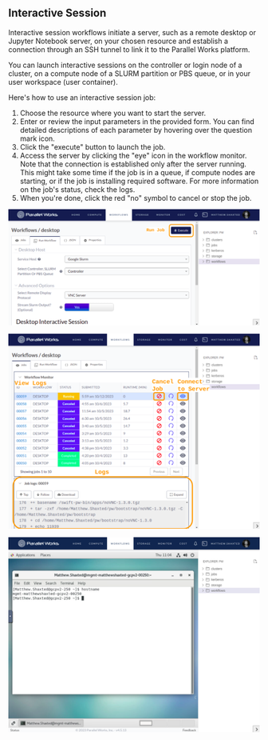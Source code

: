 ## Interactive Session
Interactive session workflows initiate a server, such as a remote desktop or Jupyter Notebook server, on your chosen resource and establish a connection through an SSH tunnel to link it to the Parallel Works platform.

You can launch interactive sessions on the controller or login node of a cluster, on a compute node of a SLURM partition or PBS queue, or in your user workspace (user container).

Here's how to use an interactive session job:

1. Choose the resource where you want to start the server.
2. Enter or review the input parameters in the provided form. You can find detailed descriptions of each parameter by hovering over the question mark icon.
3. Click the "execute" button to launch the job.
4. Access the server by clicking the "eye" icon in the workflow monitor. Note that the connection is established only after the server running. This might take some time if the job is in a queue, if compute nodes are starting, or if the job is installing required software. For more information on the job's status, check the logs.
5. When you're done, click the red "no" symbol to cancel or stop the job.

![Input Form](workflow/readmes/screenshots/input-form.png)

![Workflow Monitor](workflow/readmes/screenshots/workflow-monitor.png)

![Connected Desktop](workflow/readmes/screenshots/connected-desktop.png)
